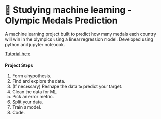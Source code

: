 # 🏅 Studying machine learning - Olympic Medals Prediction
A machine learning project built to predict how many medals each country will win in the olympics using a linear regression model.
Developed using python and jupyter notebook.

[Tutorial here](https://www.youtube.com/watch?v=Hr06nSA-qww) 

#### Project Steps

1. Form a hypothesis.
2. Find and explore the data.
3. (If necessary) Reshape the data to predict your target.
4. Clean the data for ML.
5. Pick an error metric.
6. Split your data.
7. Train a model.
8. Code.
